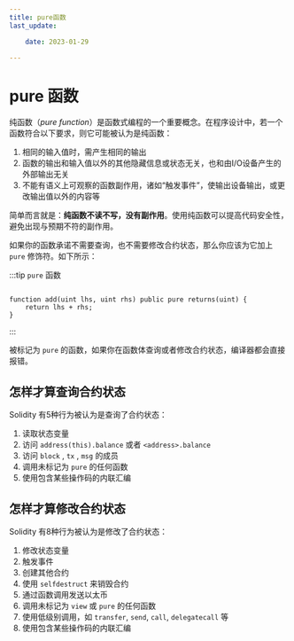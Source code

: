 ```yaml
---
title: pure函数
last_update:

    date: 2023-01-29

---
```


# pure 函数

纯函数（*pure function*）是函数式编程的一个重要概念。在程序设计中，若一个函数符合以下要求，则它可能被认为是纯函数：

1. 相同的输入值时，需产生相同的输出
2. 函数的输出和输入值以外的其他隐藏信息或状态无关，也和由I/O设备产生的外部输出无关
3. 不能有语义上可观察的函数副作用，诸如“触发事件”，使输出设备输出，或更改输出值以外的内容等

简单而言就是：**纯函数不读不写，没有副作用**。使用纯函数可以提高代码安全性，避免出现与预期不符的副作用。

如果你的函数承诺不需要查询，也不需要修改合约状态，那么你应该为它加上 `pure` 修饰符。如下所示：

:::tip `pure` 函数

```solidity

function add(uint lhs, uint rhs) public pure returns(uint) {
    return lhs + rhs;
}

```

:::

被标记为 `pure` 的函数，如果你在函数体查询或者修改合约状态，编译器都会直接报错。

## 怎样才算查询合约状态

Solidity 有5种行为被认为是查询了合约状态：

1. 读取状态变量
2. 访问  `address(this).balance` 或者 `<address>.balance`
3. 访问 `block` , `tx` , `msg` 的成员
4. 调用未标记为 `pure` 的任何函数
5. 使用包含某些操作码的内联汇编

## 怎样才算修改合约状态

Solidity 有8种行为被认为是修改了合约状态：

1. 修改状态变量
2. 触发事件
3. 创建其他合约
4. 使用 `selfdestruct` 来销毁合约
5. 通过函数调用发送以太币
6. 调用未标记为 `view` 或 `pure` 的任何函数
7. 使用低级别调用，如 `transfer`, `send`, `call`, `delegatecall` 等
8. 使用包含某些操作码的内联汇编
